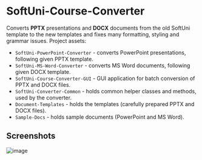 # SoftUni-Course-Converter

Converts **PPTX** presentations and **DOCX** documents from the old SoftUni template to the new templates and fixes many formatting, styling and grammar issues. Project assets:
  - `SoftUni-PowerPoint-Converter` - converts PowerPoint presentations, following given PPTX template.
  - `SoftUni-MS-Word-Converter` - converts MS Word documents, following given DOCX template.
  - `SoftUni-Course-Converter-GUI` - GUI application for batch conversion of PPTX and DOCX files.
  - `SoftUni-Converter-Common` - holds common helper classes and methods, used by the converter.
  - `Document-Templates` - holds the templates (carefully prepared PPTX and DOCX files).
  - `Sample-Docs` - holds sample documents (PowerPoint and MS Word).

## Screenshots

![image](https://user-images.githubusercontent.com/1689586/100597730-758e1c00-3306-11eb-81da-c6b447fc2e1b.png)
